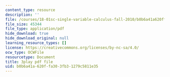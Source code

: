 ```yaml
---
content_type: resource
description: ''
file: /courses/18-01sc-single-variable-calculus-fall-2010/b0b6a41a620ffa303fb31279c5811e35_-MI0b4h3rS0.pdf
file_size: 45344
file_type: application/pdf
hide_download: true
hide_download_original: null
learning_resource_types: []
license: https://creativecommons.org/licenses/by-nc-sa/4.0/
ocw_type: OCWFile
resourcetype: Document
title: 3play pdf file
uid: b0b6a41a-620f-fa30-3fb3-1279c5811e35
---
```


